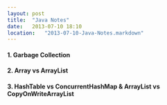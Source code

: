 ```yaml
---
layout: post
title:  "Java Notes"
date:   2013-07-10 18:10
location:   "2013-07-10-Java-Notes.markdown" 
---
```


#### 1.    Garbage Collection

#### 2.    Array vs ArrayList

#### 3.    HashTable vs ConcurrentHashMap & ArrayList vs CopyOnWriteArrayList
